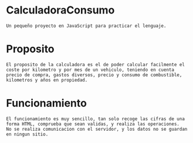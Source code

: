 # CalculadoraConsumo

	Un pequeño proyecto en JavaScript para practicar el lenguaje.
	
# Proposito

	El proposito de la calculadora es el de poder calcular facilmente el coste por kilometro y por mes de un vehiculo, teniendo en cuenta precio de compra, gastos diversos, precio y consumo de combustible, kilometros y años en propiedad.
	

# Funcionamiento

	El funcionamiento es muy sencillo, tan solo recoge las cifras de una forma HTML, comprueba que sean validas, y realiza las operaciones.
	No se realiza comunicacion con el servidor, y los datos no se guardan en ningun sitio.